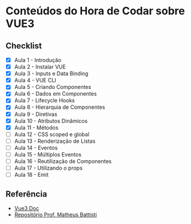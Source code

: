 # Conteúdos do Hora de Codar sobre VUE3

## Checklist

- [x]  Aula 1 - Introdução
- [x]  Aula 2 - Instalar VUE
- [x]  Aula 3 - Inputs e Data Binding
- [x]  Aula 4 - VUE CLI
- [x]  Aula 5 - Criando Componentes
- [x]  Aula 6 - Dados em Componentes
- [x]  Aula 7 - Lifecycle Hooks
- [x]  Aula 8 - Hierarquia de Componentes
- [x]  Aula 9 - Diretivas
- [x]  Aula 10 - Atributos Dinâmicos
- [x]  Aula 11 - Métodos
- [ ]  Aula 12 - CSS scoped e global
- [ ]  Aula 13 - Renderização de Listas
- [ ]  Aula 14 - Eventos
- [ ]  Aula 15 - Múltiplos Eventos
- [ ]  Aula 16 - Reutilização de Componentes
- [ ]  Aula 17 - Utilizando o props
- [ ]  Aula 18 - Emit
## Referência

 - [Vue3 Doc](https://vuejs.org/guide/introduction.html)
 - [Repositório Prof. Matheus Battisti](https://github.com/matheusbattisti/curso_vue_yt)